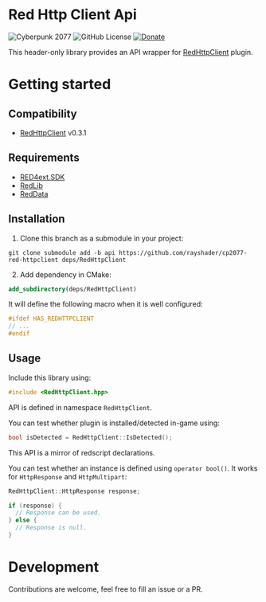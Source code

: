 # Red Http Client Api
![Cyberpunk 2077](https://img.shields.io/badge/Cyberpunk%202077-v2.12-blue)
![GitHub License](https://img.shields.io/github/license/rayshader/cp2077-red-httpclient)
[![Donate](https://img.shields.io/badge/donate-buy%20me%20a%20coffee-yellow)](https://www.buymeacoffee.com/lpfreelance)

This header-only library provides an API wrapper for [RedHttpClient] plugin.

# Getting started

## Compatibility
- [RedHttpClient] v0.3.1

## Requirements
- [RED4ext.SDK]
- [RedLib]
- [RedData]

## Installation

1. Clone this branch as a submodule in your project:
```shell
git clone submodule add -b api https://github.com/rayshader/cp2077-red-httpclient deps/RedHttpClient
```
2. Add dependency in CMake:
```cmake
add_subdirectory(deps/RedHttpClient)
```

It will define the following macro when it is well configured:
```cpp
#ifdef HAS_REDHTTPCLIENT
// ...
#endif
```

## Usage

Include this library using:
```cpp
#include <RedHttpClient.hpp>
```

API is defined in namespace `RedHttpClient`.

You can test whether plugin is installed/detected in-game using:
```cpp
bool isDetected = RedHttpClient::IsDetected();
```

This API is a mirror of redscript declarations.

You can test whether an instance is defined using `operator bool()`. It works
for `HttpResponse` and `HttpMultipart`:
```cpp
RedHttpClient::HttpResponse response;

if (response) {
  // Response can be used.
} else {
  // Response is null.
}
```

# Development
Contributions are welcome, feel free to fill an issue or a PR.

<!-- Table of links -->
[RED4ext.SDK]: https://github.com/WopsS/RED4ext.SDK
[RedLib]: https://github.com/psiberx/cp2077-red-lib
[RedData]: https://github.com/rayshader/cp2077-red-data
[RedHttpClient]: https://github.com/rayshader/cp2077-red-httpclient

